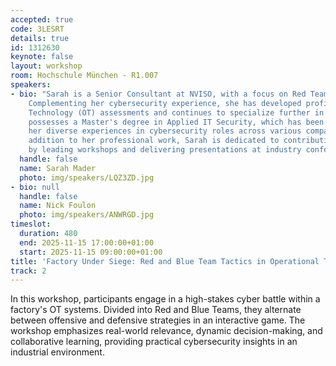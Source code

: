 ```yaml
---
accepted: true
code: 3LESRT
details: true
id: 1312630
keynote: false
layout: workshop
room: Hochschule München - R1.007
speakers:
- bio: "Sarah is a Senior Consultant at NVISO, with a focus on Red Team Assessments.
    Complementing her cybersecurity experience, she has developed proficiency in Operational
    Technology (OT) assessments and continues to specialize further in this area.​\r\n\r\nShe
    possesses a Master's degree in Applied IT Security, which has been enriched by
    her diverse experiences in cybersecurity roles across various companies.​\r\n\r\nIn
    addition to her professional work, Sarah is dedicated to contributing to the community
    by leading workshops and delivering presentations at industry conferences.​"
  handle: false
  name: Sarah Mader
  photo: img/speakers/LQZ3ZD.jpg
- bio: null
  handle: false
  name: Nick Foulon
  photo: img/speakers/ANWRGD.jpg
timeslot:
  duration: 480
  end: 2025-11-15 17:00:00+01:00
  start: 2025-11-15 09:00:00+01:00
title: 'Factory Under Siege: Red and Blue Team Tactics in Operational Technology'
track: 2
---
```


In this workshop, participants engage in a high-stakes cyber battle within a factory's OT systems.
Divided into Red and Blue Teams, they alternate between offensive and defensive strategies in an interactive game.
The workshop emphasizes real-world relevance, dynamic decision-making, and collaborative learning, providing practical cybersecurity insights in an industrial environment.